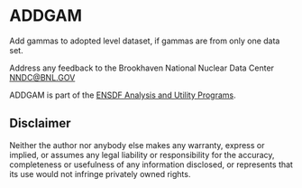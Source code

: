 # ADDGAM
Add gammas to adopted level dataset, if gammas are from only one data set. 

Address any feedback to the Brookhaven National Nuclear Data Center NNDC@BNL.GOV

ADDGAM is part of the [ENSDF Analysis and Utility Programs](https://nds.iaea.org/public/ensdf_pgm/).

## Disclaimer

Neither the author nor anybody else makes any warranty, express or implied, or assumes any legal liability or responsibility for the accuracy, completeness or usefulness of any information disclosed, or represents that its use would not infringe privately owned rights.
